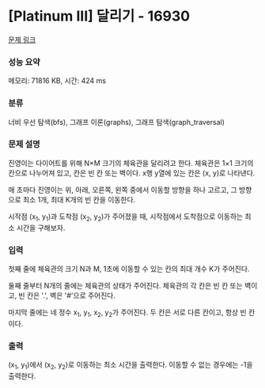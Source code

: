 # [Platinum III] 달리기 - 16930 

[문제 링크](https://www.acmicpc.net/problem/16930) 

### 성능 요약

메모리: 71816 KB, 시간: 424 ms

### 분류

너비 우선 탐색(bfs), 그래프 이론(graphs), 그래프 탐색(graph_traversal)

### 문제 설명

<p>진영이는 다이어트를 위해 N×M 크기의 체육관을 달리려고 한다. 체육관은 1×1 크기의 칸으로 나누어져 있고, 칸은 빈 칸 또는 벽이다. x행 y열에 있는 칸은 (x, y)로 나타낸다.</p>

<p>매 초마다 진영이는 위, 아래, 오른쪽, 왼쪽 중에서 이동할 방향을 하나 고르고, 그 방향으로 최소 1개, 최대 K개의 빈 칸을 이동한다.</p>

<p>시작점 (x<sub>1</sub>, y<sub>1</sub>)과 도착점 (x<sub>2</sub>, y<sub>2</sub>)가 주어졌을 때, 시작점에서 도착점으로 이동하는 최소 시간을 구해보자.</p>

### 입력 

 <p>첫째 줄에 체육관의 크기 N과 M, 1초에 이동할 수 있는 칸의 최대 개수 K가 주어진다.</p>

<p>둘째 줄부터 N개의 줄에는 체육관의 상태가 주어진다. 체육관의 각 칸은 빈 칸 또는 벽이고, 빈 칸은 '.', 벽은 '#'으로 주어진다.</p>

<p>마지막 줄에는 네 정수 x<sub>1</sub>, y<sub>1</sub>, x<sub>2</sub>, y<sub>2</sub>가 주어진다. 두 칸은 서로 다른 칸이고, 항상 빈 칸이다.</p>

### 출력 

 <p>(x<sub>1</sub>, y<sub>1</sub>)에서 (x<sub>2</sub>, y<sub>2</sub>)로 이동하는 최소 시간을 출력한다. 이동할 수 없는 경우에는 -1을 출력한다.</p>

